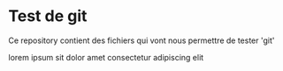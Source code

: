 # Test de git

Ce repository contient des fichiers qui vont nous permettre de tester 'git'

lorem ipsum sit dolor amet consectetur adipiscing elit